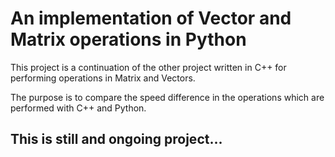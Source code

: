 # An implementation of Vector and Matrix operations in Python

This project is a continuation of the other project written in C++ for performing operations in Matrix and Vectors. 

The purpose is to compare the speed difference in the operations which are performed with C++ and Python. 

## This is still and ongoing project...
